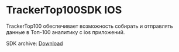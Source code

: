 # TrackerTop100SDK IOS
TrackerTop100 обеспечивает возможность собирать и отправлять данные в Топ-100 аналитику с ios приложений.

SDK archive: [Download](https://github.com/top-100-writer/top100-tracker-ios-sdk/releases/download/0.0.1/TrackerTop100SDK.xcframework.zip)
